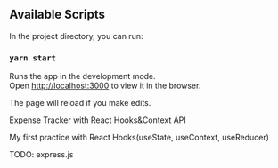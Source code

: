 
## Available Scripts

In the project directory, you can run:

### `yarn start`

Runs the app in the development mode.<br />
Open [http://localhost:3000](http://localhost:3000) to view it in the browser.

The page will reload if you make edits.<br />


Expense Tracker with React Hooks&Context API  

My first practice with React Hooks(useState, useContext, useReducer)


TODO: express.js 




